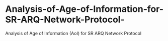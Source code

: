 # Analysis-of-Age-of-Information-for-SR-ARQ-Network-Protocol-
Analysis of Age of Information (AoI) for SR ARQ Network Protocol 
